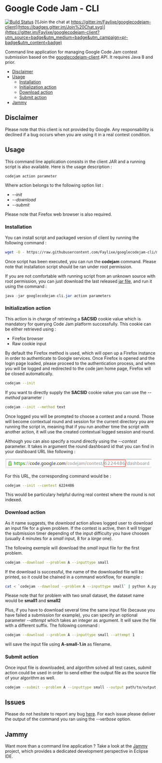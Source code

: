 # Google Code Jam - CLI

[![Build Status](https://travis-ci.org/Faylixe/googlecodejam-cli.svg?branch=master)](https://travis-ci.org/Faylixe/googlecodejam-cli) [![Join the chat at https://gitter.im/Faylixe/googlecodejam-client](https://badges.gitter.im/Join%20Chat.svg)](https://gitter.im/Faylixe/googlecodejam-client?utm_source=badge&utm_medium=badge&utm_campaign=pr-badge&utm_content=badge)

Command line application for managing Google Code Jam contest submission based on the [googlecodejam-client](https://github.com/Faylixe/googlecodejam-client) API. It requires Java 8 and prior.

* [Disclaimer](#disclaimer)
* [Usage](#usage)
  - [Installation](#installation)
  - [Initialization action](#initialization-action)
  - [Download action](#download-action)
  - [Submit action](#submit-action)
* [Jammy](#jammy)


## Disclaimer

Please note that this client is not provided by Google. Any responsability is declined if a bug occurs when you are using it in a real contest condition.

## Usage

This command line application consists in the client JAR and a running script is also available. Here is the usage description :

```bash
codejam action parameter
```

Where action belongs to the following option list :

* *--init*
* *--download*
* *--submit*

Please note that Firefox web browser is also required.

### Installation

You can install script and packaged version of client by running the following command :

```bash
wget -O - https://raw.githubusercontent.com/Faylixe/googlecodejam-cli/master/scripts/install | bash
```

Once script has been executed, you can run the **codejam** command. Please note that installation script should be ran under root permission.

If you are not comfortable with running script from an unknown source with root permission, you can just download the last released
[jar file](https://github.com/Faylixe/googlecodejam-cli/releases), and run it using the command :

```java
java -jar googlecodejam-cli.jar action parameters
```

### Initialization action

This action is in charge of retrieving a **SACSID** cookie value which is mandatory for querying
Code Jam platform successfully. This cookie can be either retrieved using :

* Firefox browser
* Raw cookie input

By default the Firefox method is used, which will open up a Firefox instance
in order to authenticate to Google services. Once Firefox is opened and the login page loaded,
please proceed to the authentication process, and when you will be logged and redirected
to the code jam home page, Firefox will be closed automatically.

```bash
codejam --init
```

If you want to directly supply the **SACSID** cookie value you can use the *--method* parameter : 

```bash
codejam --init --method text
```

Once logged you will be prompted to choose a contest and a round. Those will become contextual round and session
for the current directory you are running the script in, meaning that if you run another time the script with another
action, it will use the created contextual logged session and round.

Although you can also specify a round directly using the *--contest* parameter. It takes in argument the round dashboard id
that you can find in your dashboard URL like following :

![dashboard url](https://raw.githubusercontent.com/Faylixe/googlecodejam-cli/master/dashboardurl.png)

For this URL, the corresponding command would be :

```bash
codejam --init --contest 6224486
```

This would be particulary helpful during real contest where the round is not indexed.

### Download action

As it name suggests, the *download* action allows logged user to download an input file for a given problem.
If the contest is active, then it will trigger the submission timer depending of the input difficulty you have
choosen (usually 4 minutes for a *small* input, 8 for a *large* one).

The following exemple will download the *small* input file for the first problem.

```bash
codejam --download --problem A --inputtype small
```

If the download is successful, the name of the downloaded file will be printed, so it could be chained in a command workflow, for example :

```bash
cat < `codejam --download --problem A --inputtype small` | python A.py
```

Please note that for problem with two small dataset, the dataset name would be **small1** and **small2**

Plus, if you have to download several time the same input file (because you have failed a submission for example), you can specify an optional parameter *--attempt* which takes an integer as argument. It will save the file with a different suffix. The following command :

```bash
codejam --download --problem A --inputtype small --attempt 1
```

will save the input file using **A-small-1.in** as filename.

### Submit action

Once input file is downloaded, and algorithm solved all test cases, *submit* action could be used in order
to send either the output file as the source file of your algorithm as well.

```bash
codejam --submit --problem A --inputtype small --output path/to/output --sourcefile path/to/sourcefile
```

## Issues

Please do not hesitate to report any bug [here](https://github.com/Faylixe/googlecodejam-cli/issues). For each issue please deliver the output of the command you ran using the *--verbose* option.

## Jammy

Want more than a command line application ? Take a look at the [Jammy](http://faylixe.fr/jammy) project, which provides a dedicated development perspective
in Eclipse IDE.
